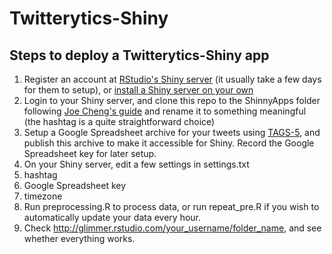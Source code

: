 Twitterytics-Shiny
========================

## Steps to deploy a Twitterytics-Shiny app

1. Register an account at [RStudio's Shiny server](https://rstudio.wufoo.com/forms/shiny-server-beta-program/) (it usually take a few days for them to setup), or [install a Shiny server on your own](https://github.com/rstudio/shiny-server)
2. Login to your Shiny server, and clone this repo to the ShinnyApps folder following [Joe Cheng's guide](https://groups.google.com/forum/#!topic/shiny-discuss/ACgJu_c_Yks) and rename it to something meaningful (the hashtag is a quite straightforward choice)
3. Setup a Google Spreadsheet archive for your tweets using [TAGS-5](http://mashe.hawksey.info/2013/02/twitter-archive-tagsv5/), and publish this archive to make it accessible for Shiny. Record the Google Spreadsheet key for later setup.
4. On your Shiny server, edit a few settings in settings.txt
  1. hashtag
  2. Google Spreadsheet key
  3. timezone
5. Run preprocessing.R to process data, or run repeat_pre.R if you wish to automatically update your data every hour.
6. Check http://glimmer.rstudio.com/your_username/folder_name, and see whether everything works.
